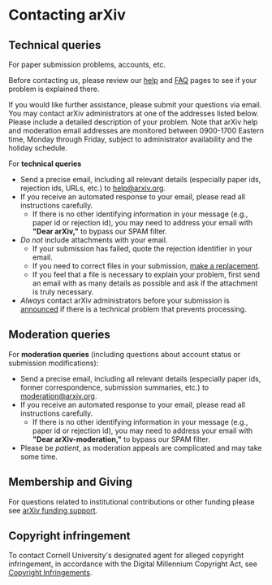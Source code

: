 Contacting arXiv
===============================

## Technical queries

For paper submission problems, accounts, etc.

Before contacting us, please review our [help](/help) and [FAQ](/help/faq) pages to see if your problem is explained there.

If you would like further assistance, please submit your questions via email. You may contact arXiv administrators at one of the addresses listed below. Please include a detailed description of your problem. Note that arXiv help and moderation 
email addresses are monitored between 0900-1700 Eastern time, Monday through Friday, subject to
administrator availability and the holiday schedule.

For **technical queries** 

-   Send a precise email, including all relevant details (especially paper ids, rejection ids, URLs, etc.) to <help@arxiv.org>.
-   If you receive an automated response to your email, please read all
    instructions carefully.
    -   If there is no other identifying information in your message
        (e.g., paper id or rejection id), you may need to address your
        email with **"Dear arXiv,"** to bypass our SPAM filter.
-   *Do not* include attachments with your email.
    -   If your submission has failed, quote the rejection identifier in
        your email.
    -   If you need to correct files in your submission, [make a
        replacement](replace).
    -   If you feel that a file is necessary to explain your problem,
        first send an email with as many details as possible and ask if
        the attachment is truly necessary.
-   *Always* contact arXiv administrators before your submission is
    [announced](versions) if there is a technical problem that
    prevents processing.

## Moderation queries

For **moderation queries** (including questions about account status or
submission modifications):

-   Send a precise email, including all relevant details (especially
    paper ids, former correspondence, submission summaries, etc.) to
    <moderation@arxiv.org>.
-   If you receive an automated response to your email, please read all
    instructions carefully.
    -   If there is no other identifying information in your message
        (e.g., paper id or rejection id), you may need to address your
        email with **"Dear arXiv-moderation,"** to bypass our SPAM
        filter.
-   Please be *patient*, as moderation appeals are complicated and may
    take some time.

## Membership and Giving

For questions related to institutional contributions or other funding
please see [arXiv funding support](support).

## Copyright infringement

To contact Cornell University's designated agent for alleged copyright
infringement, in accordance with the Digital Millennium Copyright Act,
see [Copyright
Infringements](http://www.cornell.edu/copyright-infringement.cfm).
